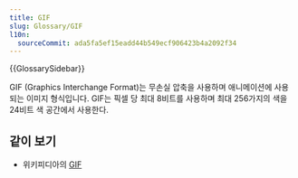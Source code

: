 ```yaml
---
title: GIF
slug: Glossary/GIF
l10n:
  sourceCommit: ada5fa5ef15eadd44b549ecf906423b4a2092f34
---
```


{{GlossarySidebar}}

GIF (Graphics Interchange Format)는 무손실 압축을 사용하며 애니메이션에 사용되는 이미지 형식입니다. GIF는 픽셀 당 최대 8비트를 사용하며 최대 256가지의 색을 24비트 색 공간에서 사용한다.

## 같이 보기

- 위키피디아의 [GIF](https://ko.wikipedia.org/wiki/GIF)
